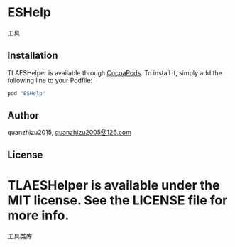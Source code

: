 # ESHelp
工具

## Installation

TLAESHelper is available through [CocoaPods](http://cocoapods.org). To install
it, simply add the following line to your Podfile:

```ruby
pod "ESHelp"
```

## Author

quanzhizu2015, quanzhizu2005@126.com

## License

TLAESHelper is available under the MIT license. See the LICENSE file for more info.
=======
工具类库


